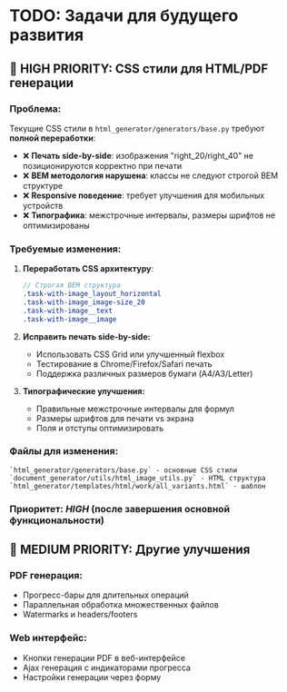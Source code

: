 # TODO: Задачи для будущего развития

## 🎨 HIGH PRIORITY: CSS стили для HTML/PDF генерации

### Проблема:
Текущие CSS стили в `html_generator/generators/base.py` требуют **полной переработки**:

- ❌ **Печать side-by-side**: изображения "right_20/right_40" не позиционируются корректно при печати
- ❌ **BEM методология нарушена**: классы не следуют строгой BEM структуре  
- ❌ **Responsive поведение**: требует улучшения для мобильных устройств
- ❌ **Типографика**: межстрочные интервалы, размеры шрифтов не оптимизированы

### Требуемые изменения:

1. **Переработать CSS архитектуру**:
   ```scss
   // Строгая BEM структура
   .task-with-image_layout_horizontal
   .task-with-image_image-size_20
   .task-with-image__text
   .task-with-image__image

2. **Исправить печать side-by-side:**

    * Использовать CSS Grid или улучшенный flexbox
    * Тестирование в Chrome/Firefox/Safari печать
    * Поддержка различных размеров бумаги (A4/A3/Letter)
    
    
3. **Типографические улучшения:**
        
    * Правильные межстрочные интервалы для формул
    * Размеры шрифтов для печати vs экрана
    * Поля и отступы оптимизировать

### Файлы для изменения:

    `html_generator/generators/base.py` - основные CSS стили
    `document_generator/utils/html_image_utils.py` - HTML структура
    `html_generator/templates/html/work/all_variants.html` - шаблон

### Приоритет: *HIGH* (после завершения основной функциональности)


## 🚀 MEDIUM PRIORITY: Другие улучшения

### PDF генерация:

* Прогресс-бары для длительных операций
* Параллельная обработка множественных файлов
* Watermarks и headers/footers

### Web интерфейс:

* Кнопки генерации PDF в веб-интерфейсе
* Ajax генерация с индикаторами прогресса
* Настройки генерации через форму
